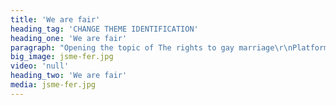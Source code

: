 ```yaml
---
title: 'We are fair'
heading_tag: 'CHANGE THEME IDENTIFICATION'
heading_one: 'We are fair'
paragraph: "Opening the topic of The rights to gay marriage\r\nPlatform for social opinion, approach and questions on topic “What is fair”\r\nCreating nationwide topic\r\nNatural influence on politicians and major opinion"
big_image: jsme-fer.jpg
video: 'null'
heading_two: 'We are fair'
media: jsme-fer.jpg
---
```


